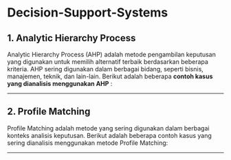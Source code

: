 # Decision-Support-Systems

## 1. Analytic Hierarchy Process

Analytic Hierarchy Process (AHP) adalah metode pengambilan keputusan yang digunakan untuk memilih alternatif terbaik berdasarkan beberapa kriteria. AHP sering digunakan dalam berbagai bidang, seperti bisnis, manajemen, teknik, dan lain-lain. Berikut adalah beberapa **contoh kasus yang dianalisis menggunakan AHP** :

---

## 2. Profile Matching

Profile Matching adalah metode yang sering digunakan dalam berbagai konteks analisis keputusan. Berikut adalah beberapa contoh kasus yang sering dianalisis menggunakan metode Profile Matching:

---
